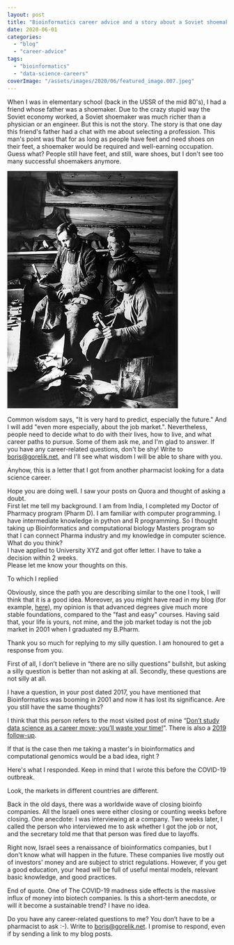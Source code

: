 ```yaml
---
layout: post
title: "Bioinformatics career advice and a story about a Soviet shoemaker"
date: 2020-06-01
categories: 
  - "blog"
  - "career-advice"
tags: 
  - "bioinformatics"
  - "data-science-careers"
coverImage: "/assets/images/2020/06/featured_image.007.jpeg"
---
```


When I was in elementary school (back in the USSR of the mid 80's), I had a friend whose father was a shoemaker. Due to the crazy stupid way the Soviet economy worked, a Soviet shoemaker was much richer than a physician or an engineer. But this is not the story. The story is that one day this friend's father had a chat with me about selecting a profession. This man's point was that for as long as people have feet and need shoes on their feet, a shoemaker would be required and well-earning occupation. Guess what? People still have feet, and still, ware shoes, but I don't see too many successful shoemakers anymore. 

![](/assets/images/2020/06/sapozhnik.jpg?w=392)

Common wisdom says, "It is very hard to predict, especially the future." And I will add "even more especially, about the job market.". Nevertheless, people need to decide what to do with their lives, how to live, and what career paths to pursue. Some of them ask me, and I'm glad to answer. If you have any career-related questions, don't be shy! Write to [boris@gorelik.net](mailto:boris@gorelik.net), and I'll see what wisdom I will be able to share with you.

Anyhow, this is a letter that I got from another pharmacist looking for a data science career.

Hope you are doing well. I saw your posts on Quora and thought of asking a doubt.  
First let me tell my background. I am from India, I completed my Doctor of Pharmacy program (Pharm D). I am familiar with computer programming. I have intermediate knowledge in python and R programming.  So I thought taking up Bioinformatics and computational biology Masters program so that I can connect Pharma industry and my knowledge in computer science.   
What do you think?   
I have applied to University XYZ and got offer letter. I have to take a decision within 2 weeks.  
Please let me know your thoughts on this.

To which I replied

Obviously, since the path you are describing similar to the one I took, I will think that it is a good idea. Moreover, as you might have read in my blog (for example, [here](https://gorelik.net/2019/03/07/the-data-science-umbrella-or-should-you-study-data-science-as-a-career-move-the-2019-edition/)), my opinion is that advanced degrees give much more stable foundations, compared to the "fast and easy" courses. Having said that, your life is yours, not mine, and the job market today is not the job market in 2001 when I graduated my B.Pharm.  

Thank you so much for replying to my silly question. I am honoured to get a response from you. 

First of all, I don’t believe in “there are no silly questions” bullshit, but asking a silly question is better than not asking at all. Secondly, these questions are not silly at all.

I have a question, in your post dated 2017, you have mentioned that Bioinformatics was booming in 2001 and now it has lost its significance. Are you still have the same thoughts? 

I think that this person refers to the most visited post of mine “[Don’t study data science as a career move; you’ll waste your time!](https://gorelik.net/2017/05/29/dont-study-data-science/)”.  There is also a [2019 follow-up](https://gorelik.net/2019/03/07/the-data-science-umbrella-or-should-you-study-data-science-as-a-career-move-the-2019-edition/).

If that is the case then me taking a master's in bioinformatics and computational genomics would be a bad idea, right ?

Here's what I responded. Keep in mind that I wrote this before the COVID-19 outbreak.

Look, the markets in different countries are different. 

Back in the old days, there was a worldwide wave of closing bioinfo companies. All the Israeli ones were either closing or counting weeks before closing. One anecdote: I was interviewing at a company. Two weeks later, I called the person who interviewed me to ask whether I got the job or not, and the secretary told me that that person was fired due to layoffs. 

Right now, Israel sees a renaissance of bioinformatics companies, but I don't know what will happen in the future. These companies live mostly out of investors' money and are subject to strict regulations. However, if you get a good education, your head will be full of useful mental models, relevant basic knowledge, and good practices. 

End of quote. One of The COVID-19 madness side effects is the massive influx of money into biotech companies. Is this a short-term anecdote, or will it become a sustainable trend? I have no idea.

Do you have any career-related questions to me? You don’t have to be a pharmacist to ask :-). Write to [boris@gorelik.net](mailto:boris@gorelik.net). I promise to respond, even if by sending a link to my blog posts.
